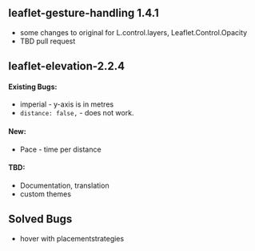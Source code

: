 ## leaflet-gesture-handling 1.4.1
* some changes to original for L.control.layers, Leaflet.Control.Opacity
* TBD pull request

## leaflet-elevation-2.2.4

#### Existing Bugs:
* imperial - y-axis is in metres
* `distance: false,` - does not work.

#### New:
* Pace - time per distance

#### TBD:
* Documentation, translation
* custom themes

## Solved Bugs
* hover with placementstrategies
